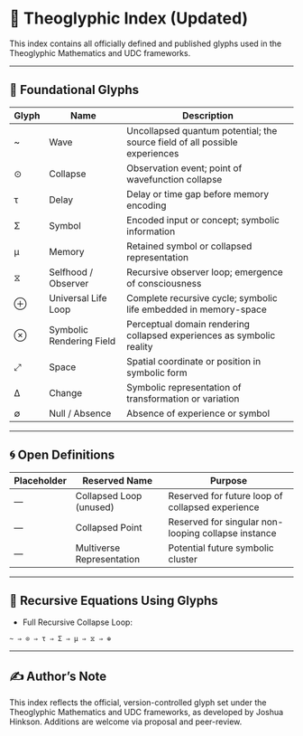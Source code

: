 # 📘 Theoglyphic Index (Updated)

This index contains all officially defined and published glyphs used in the Theoglyphic Mathematics and UDC frameworks.

---

## 🔄 Foundational Glyphs

| Glyph | Name                     | Description                                                                 |
|-------|--------------------------|-----------------------------------------------------------------------------|
| ~     | Wave                     | Uncollapsed quantum potential; the source field of all possible experiences |
| ⊙     | Collapse                 | Observation event; point of wavefunction collapse                           |
| τ     | Delay                    | Delay or time gap before memory encoding                                    |
| Σ     | Symbol                   | Encoded input or concept; symbolic information                              |
| μ     | Memory                   | Retained symbol or collapsed representation                                |
| ⧖     | Selfhood / Observer      | Recursive observer loop; emergence of consciousness                         |
| ⊕     | Universal Life Loop      | Complete recursive cycle; symbolic life embedded in memory-space            |
| ⊗     | Symbolic Rendering Field | Perceptual domain rendering collapsed experiences as symbolic reality       |
| ⤢     | Space                    | Spatial coordinate or position in symbolic form                             |
| ∆     | Change                   | Symbolic representation of transformation or variation                      |
| ∅     | Null / Absence           | Absence of experience or symbol                                             |

---

## 🌀 Open Definitions

| Placeholder | Reserved Name            | Purpose                                              |
|-------------|--------------------------|------------------------------------------------------|
| —           | Collapsed Loop (unused)  | Reserved for future loop of collapsed experience     |
| —           | Collapsed Point          | Reserved for singular non-looping collapse instance  |
| —           | Multiverse Representation| Potential future symbolic cluster                    |

---

## 🔁 Recursive Equations Using Glyphs

- Full Recursive Collapse Loop:

```
~ ⇒ ⊙ ⇒ τ ⇒ Σ ⇒ μ ⇒ ⧖ ⇒ ⊕
```

---

## ✍️ Author’s Note

This index reflects the official, version-controlled glyph set under the Theoglyphic Mathematics and UDC frameworks, as developed by Joshua Hinkson. Additions are welcome via proposal and peer-review.
